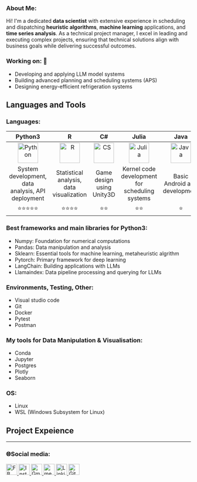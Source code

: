 ### About Me:  
Hi! I'm a dedicated **data scientist** with extensive experience in scheduling and dispatching **heuristic algorithms**, **machine learning** applications, and **time series analysis**. As a technical project manager, I excel in leading and executing complex projects, ensuring that technical solutions align with business goals while delivering successful outcomes.

### Working on: 🚀

- Developing and applying LLM model systems
- Building advanced planning and scheduling systems (APS)
- Designing energy-efficient refrigeration systems



## Languages and Tools 
<div>

### Languages:
| Python3 | R | C# | Julia |Java|
|:----------:|:----------:|:----------:|:-----:|:-----:|
|<img src="https://github.com/user-attachments/assets/d17f4a6d-f68d-44b2-8ed4-6c3a05a136d4" title="Python"  alt="Python" width="55" height="55"/>|<img src="https://github.com/user-attachments/assets/78d6f462-5918-414f-b2dd-9a4e624672d4" title="R"  alt="R" width="55" height="55"/>|<img src="https://github.com/user-attachments/assets/3377867f-eaea-4579-b240-fd5146f6258c" title="CS"  alt="CS" width="55" height="55"/>|<img src="https://github.com/user-attachments/assets/ad745969-5e48-4b66-9a76-b830c63108a9" title="Julia"  alt="Julia" width="55" height="55"/>|<img src="https://github.com/user-attachments/assets/02cee340-9743-4679-9d3c-99bc48da4592" title="Java"  alt="Java" width="55" height="55"/>|
|System development, data analysis, API deployment|Statistical analysis, data visualization|Game design using Unity3D|Kernel code development for scheduling systems|Basic Android app development|
|⭐⭐⭐⭐⭐|⭐⭐⭐⭐|⭐⭐|⭐⭐|⭐|

### Best frameworks and main libraries for Python3:
- Numpy: Foundation for numerical computations
- Pandas: Data manipulation and analysis
- Sklearn: Essential tools for machine learning, metaheuristic algrithm
- Pytorch: Primary framework for deep learning
- LangChain: Building applications with LLMs
- Llamaindex: Data pipeline processing and querying for LLMs

### Environments, Testing, Other:
- Visual studio code
- Git
- Docker
- Pytest
- Postman 

### My tools for Data Manipulation & Visualisation:
- Conda 
- Jupyter
- Postgres
- Plotly
- Seaborn
  
### OS:
- Linux
- WSL (Windows Subsystem for Linux)

## Project Expeience



-------------
### 🌐Social media: 


<p>
  <a href="https://www.facebook.com/YCrabbit.0926">
    <img src="https://github.com/user-attachments/assets/ec950ca8-e4d5-4856-bfd1-7850fd4660ac" alt="FB" width="30" height="30">
  </a>
  <a href="https://www.instagram.com/ssmc__0926/">
    <img src="https://github.com/user-attachments/assets/78f71b4e-5a6c-4016-8448-cec773043fc5" alt="Instagram" width="30" height="30">
  </a>
  <a href="mailto:jason0304050607@gmail.com">
    <img src="https://github.com/user-attachments/assets/41791d9e-36fe-4d2a-bcae-9483488b0538" alt="Gmail" width="30" height="30">
  </a>
  <a href="https://medium.com/@yc_rabbit">
    <img src="https://github.com/user-attachments/assets/24fc42d8-2973-4628-9284-8ccc14593bd7" alt="medium" width="30" height="30">
  </a>
  <a href="https://www.linkedin.com/in/%E6%B0%B8%E8%AA%A0-%E9%84%AD-56a3a5284/">
    <img src="https://github.com/user-attachments/assets/551180b7-c258-4905-bdd1-1eb172039dc2" alt="Linkin" width="30" height="30">
  </a>
    <a href="https://github.com/PipiHi0926">
    <img src="https://github.com/user-attachments/assets/6ba8b971-8f07-4bd8-af85-34c21f3f23a8" alt="Github" width="30" height="30">
  </a>
</p>




<!--
**PipiHi0926/PipiHi0926** is a ✨ _special_ ✨ repository because its `README.md` (this file) appears on your GitHub profile.

Here are some ideas to get you started:

- 🔭 I’m currently working on ...
- 🌱 I’m currently learning ...
- 👯 I’m looking to collaborate on ...
- 🤔 I’m looking for help with ...
- 💬 Ask me about ...
- 📫 How to reach me: ...
- 😄 Pronouns: ...
- ⚡ Fun fact: ...
-->
